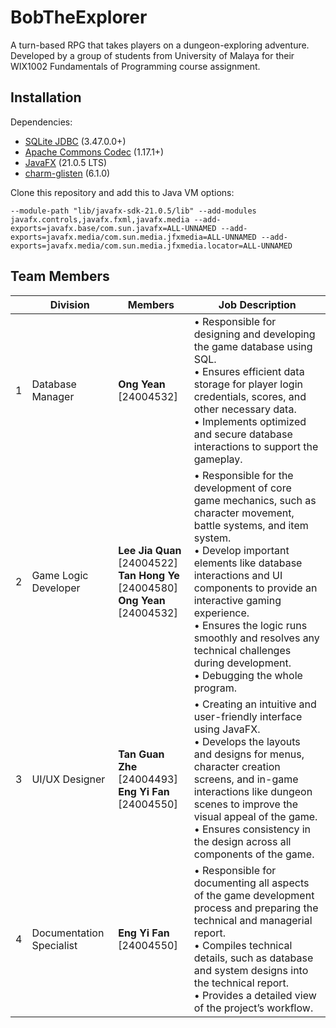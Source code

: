 # BobTheExplorer

A turn-based RPG that takes players on a dungeon-exploring adventure. Developed by a group of students from University of Malaya for their WIX1002 Fundamentals of Programming course assignment.

## Installation

Dependencies:

- [SQLite JDBC](https://github.com/xerial/sqlite-jdbc) (3.47.0.0+)
- [Apache Commons Codec](https://github.com/apache/commons-codec) (1.17.1+)
- [JavaFX](https://gluonhq.com/products/javafx/) (21.0.5 LTS)
- [charm-glisten](https://nexus.gluonhq.com/nexus/content/repositories/releases/com/gluonhq/charm-glisten/6.1.0/) (6.1.0)

Clone this repository and add this to Java VM options:
```
--module-path "lib/javafx-sdk-21.0.5/lib" --add-modules javafx.controls,javafx.fxml,javafx.media --add-exports=javafx.base/com.sun.javafx=ALL-UNNAMED --add-exports=javafx.media/com.sun.media.jfxmedia=ALL-UNNAMED --add-exports=javafx.media/com.sun.media.jfxmedia.locator=ALL-UNNAMED
```

## Team Members

| | Division | Members | Job Description |
|-|----------|---------|-----------------|
|1| Database Manager | **Ong Yean** [24004532] | • Responsible for designing and developing the game database using SQL.<br> •	Ensures efficient data storage for player login credentials, scores, and other necessary data.<br> • Implements optimized and secure database interactions to support the gameplay. |
|2| Game Logic Developer | **Lee Jia Quan** [24004522]<br>**Tan Hong Ye** [24004580]<br>**Ong Yean** [24004532] | • Responsible for the development of core game mechanics, such as character movement, battle systems, and item system.<br> •	Develop important elements like database interactions and UI components to provide an interactive gaming experience.<br> • Ensures the logic runs smoothly and resolves any technical challenges during development.<br>• Debugging the whole program. |
|3| UI/UX Designer | **Tan Guan Zhe** [24004493]<br>**Eng Yi Fan** [24004550] | •	Creating an intuitive and user-friendly interface using JavaFX.<br> •	Develops the layouts and designs for menus, character creation screens, and in-game interactions like dungeon scenes to improve the visual appeal of the game.<br> • Ensures consistency in the design across all components of the game. |
|4| Documentation Specialist | **Eng Yi Fan** [24004550] | •	Responsible for documenting all aspects of the game development process and preparing the technical and managerial report.<br> •	Compiles technical details, such as database and system designs into the technical report.<br> •	Provides a detailed view of the project’s workflow. |



